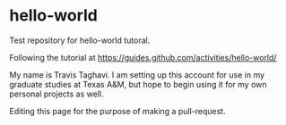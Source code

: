 # hello-world
Test repository for hello-world tutoral.

Following the tutorial at https://guides.github.com/activities/hello-world/

My name is Travis Taghavi. I am setting up this account for use in my graduate studies at Texas A&M, but hope to begin using it for my own personal projects as well.

Editing this page for the purpose of making a pull-request.
